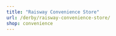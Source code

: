 ```yaml
---
title: "Raisway Convenience Store"
url: /derby/raisway-convenience-store/
shop: convenience
---
```

